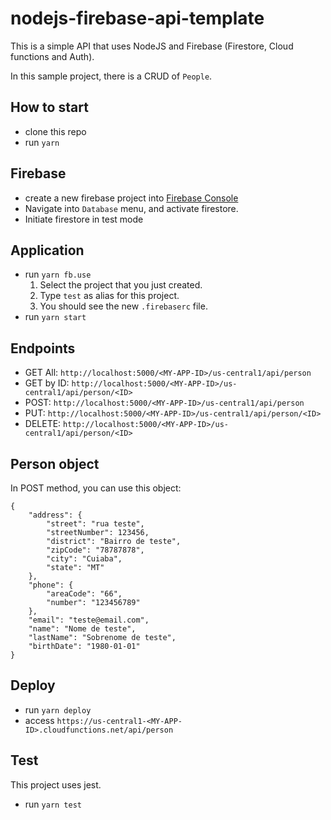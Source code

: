 # nodejs-firebase-api-template

This is a simple API that uses NodeJS and Firebase (Firestore, Cloud functions and Auth).

In this sample project, there is a CRUD of `People`.

## How to start

- clone this repo
- run `yarn`

## Firebase

- create a new firebase project into [Firebase Console]("https://console.firebase.google.com")
- Navigate into `Database` menu, and activate firestore.
- Initiate firestore in test mode

## Application

- run `yarn fb.use`
    1) Select the project that you just created.
    2) Type `test` as alias for this project.
    3) You should see the new `.firebaserc` file.
- run `yarn start`

## Endpoints

- GET All: `http://localhost:5000/<MY-APP-ID>/us-central1/api/person`
- GET by ID: `http://localhost:5000/<MY-APP-ID>/us-central1/api/person/<ID>`
- POST: `http://localhost:5000/<MY-APP-ID>/us-central1/api/person`
- PUT: `http://localhost:5000/<MY-APP-ID>/us-central1/api/person/<ID>`
- DELETE: `http://localhost:5000/<MY-APP-ID>/us-central1/api/person/<ID>`

## Person object

In POST method, you can use this object:

```
{
    "address": {
        "street": "rua teste",
        "streetNumber": 123456,
        "district": "Bairro de teste",
        "zipCode": "78787878",
        "city": "Cuiaba",
        "state": "MT"
    },
    "phone": {
        "areaCode": "66",
        "number": "123456789"
    },
    "email": "teste@email.com",
    "name": "Nome de teste",
    "lastName": "Sobrenome de teste",
    "birthDate": "1980-01-01"
}
```

## Deploy

- run `yarn deploy`
- access `https://us-central1-<MY-APP-ID>.cloudfunctions.net/api/person`

## Test

This project uses jest.

- run `yarn test`